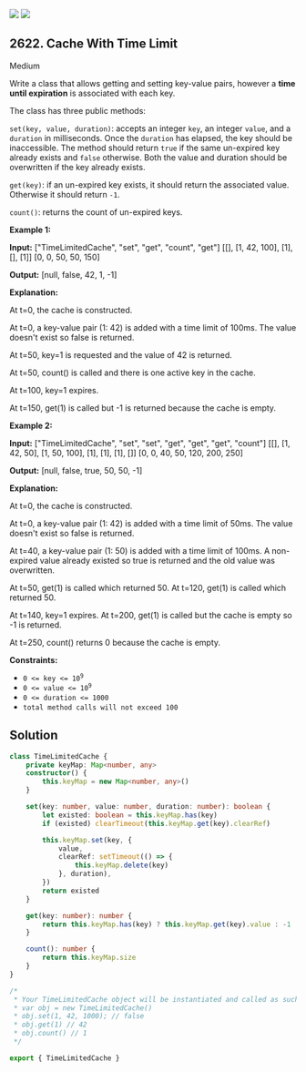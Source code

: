 [![](https://img.shields.io/github/stars/javadev/LeetCode-in-Java?label=Stars&style=flat-square)](https://github.com/javadev/LeetCode-in-Java)
[![](https://img.shields.io/github/forks/javadev/LeetCode-in-Java?label=Fork%20me%20on%20GitHub%20&style=flat-square)](https://github.com/javadev/LeetCode-in-Java/fork)

## 2622\. Cache With Time Limit

Medium

Write a class that allows getting and setting key-value pairs, however a **time until expiration** is associated with each key.

The class has three public methods:

`set(key, value, duration)`: accepts an integer `key`, an integer `value`, and a `duration` in milliseconds. Once the `duration` has elapsed, the key should be inaccessible. The method should return `true` if the same un-expired key already exists and `false` otherwise. Both the value and duration should be overwritten if the key already exists.

`get(key)`: if an un-expired key exists, it should return the associated value. Otherwise it should return `-1`.

`count()`: returns the count of un-expired keys.

**Example 1:**

**Input:** ["TimeLimitedCache", "set", "get", "count", "get"] [[], [1, 42, 100], [1], [], [1]] [0, 0, 50, 50, 150]

**Output:** [null, false, 42, 1, -1]

**Explanation:** 

At t=0, the cache is constructed. 

At t=0, a key-value pair (1: 42) is added with a time limit of 100ms. The value doesn't exist so false is returned. 

At t=50, key=1 is requested and the value of 42 is returned. 

At t=50, count() is called and there is one active key in the cache. 

At t=100, key=1 expires. 

At t=150, get(1) is called but -1 is returned because the cache is empty.

**Example 2:**

**Input:** ["TimeLimitedCache", "set", "set", "get", "get", "get", "count"] [[], [1, 42, 50], [1, 50, 100], [1], [1], [1], []] [0, 0, 40, 50, 120, 200, 250]

**Output:** [null, false, true, 50, 50, -1]

**Explanation:** 

At t=0, the cache is constructed. 

At t=0, a key-value pair (1: 42) is added with a time limit of 50ms. The value doesn't exist so false is returned. 

At t=40, a key-value pair (1: 50) is added with a time limit of 100ms. A non-expired value already existed so true is returned and the old value was overwritten. 

At t=50, get(1) is called which returned 50. At t=120, get(1) is called which returned 50. 

At t=140, key=1 expires. At t=200, get(1) is called but the cache is empty so -1 is returned. 

At t=250, count() returns 0 because the cache is empty.

**Constraints:**

*   <code>0 <= key <= 10<sup>9</sup></code>
*   <code>0 <= value <= 10<sup>9</sup></code>
*   `0 <= duration <= 1000`
*   `total method calls will not exceed 100`

## Solution

```typescript
class TimeLimitedCache {
    private keyMap: Map<number, any>
    constructor() {
        this.keyMap = new Map<number, any>()
    }

    set(key: number, value: number, duration: number): boolean {
        let existed: boolean = this.keyMap.has(key)
        if (existed) clearTimeout(this.keyMap.get(key).clearRef)

        this.keyMap.set(key, {
            value,
            clearRef: setTimeout(() => {
                this.keyMap.delete(key)
            }, duration),
        })
        return existed
    }

    get(key: number): number {
        return this.keyMap.has(key) ? this.keyMap.get(key).value : -1
    }

    count(): number {
        return this.keyMap.size
    }
}

/*
 * Your TimeLimitedCache object will be instantiated and called as such:
 * var obj = new TimeLimitedCache()
 * obj.set(1, 42, 1000); // false
 * obj.get(1) // 42
 * obj.count() // 1
 */

export { TimeLimitedCache }
```